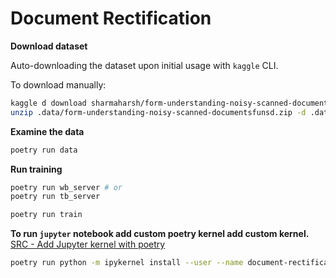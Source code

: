 # Document Rectification

**Download dataset**

Auto-downloading the dataset upon initial usage with `kaggle` CLI.

To download manually:
```bash
kaggle d download sharmaharsh/form-understanding-noisy-scanned-documentsfunsd -p .data
unzip .data/form-understanding-noisy-scanned-documentsfunsd.zip -d .data
```

**Examine the data**
```bash
poetry run data
```

**Run training**
```bash
poetry run wb_server # or
poetry run tb_server

poetry run train
```

**To run `jupyter` notebook add custom poetry kernel add custom kernel.**
[SRC - Add Jupyter kernel with poetry](https://docs.pymedphys.com/contrib/other/add-jupyter-kernel.html)
```bash
poetry run python -m ipykernel install --user --name document-rectification-kernel
```

